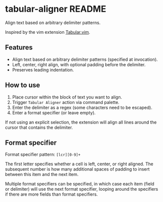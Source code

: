 # tabular-aligner README

Align text based on arbitrary delimiter patterns.

Inspired by the vim extension [Tabular.vim](https://github.com/godlygeek/tabular).

## Features

- Align text based on arbitrary delimiter patterns (specified at invocation).
- Left, center, right align, with optional padding before the delimiter.
- Preserves leading indentation.

## How to use

1. Place cursor within the block of text you want to align.
2. Trigger `Tabular Aligner` action via command palette.
3. Enter the delimiter as a regex (some characters need to be escaped).
4. Enter a format specifier (or leave empty).

If not using an explicit selection, the extension will align all lines around
the cursor that contains the delimiter.

## Format specifier

Format specifier pattern: `[lcr][0-9]+`

The first letter specifies whether a cell is left, center, or right aligned. The
subsequent number is how many additional spaces of padding to insert between
this item and the next item.

Multiple format specifiers can be specified, in which case each item (field or
delimiter) will use the next format specifier, looping around the specifiers if
there are more fields than format specifiers.